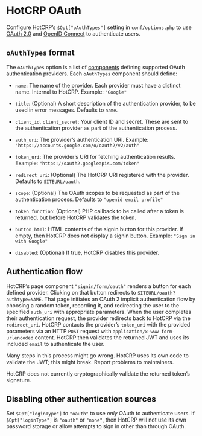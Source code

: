 # HotCRP OAuth

Configure HotCRP’s `$Opt["oAuthTypes"]` setting in `conf/options.php` to use
[OAuth 2.0][OAuth] and [OpenID Connect][] to authenticate users.

## `oAuthTypes` format

The `oAuthTypes` option is a list of [components][] defining supported OAuth
authentication providers. Each `oAuthTypes` component should define:

* `name`: The name of the provider. Each provider must have a distinct name.
  Internal to HotCRP. Example: `"Google"`

* `title`: (Optional) A short description of the authentication provider, to
  be used in error messages. Defaults to `name`.

* `client_id`, `client_secret`: Your client ID and secret. These are sent to
  the authentication provider as part of the authentication process.

* `auth_uri`: The provider’s authentication URI. Example:
  `"https://accounts.google.com/o/oauth2/v2/auth"`

* `token_uri`: The provider’s URI for fetching authentication results.
  Example: `"https://oauth2.googleapis.com/token"`

* `redirect_uri`: (Optional) The HotCRP URI registered with the provider.
  Defaults to `SITEURL/oauth`.

* `scope`: (Optional) The OAuth scopes to be requested as part of the
  authentication process. Defaults to `"openid email profile"`

* `token_function`: (Optional) PHP callback to be called after a token is
  returned, but before HotCRP validates the token.

* `button_html`: HTML contents of the signin button for this provider. If
  empty, then HotCRP does not display a signin button. Example: `"Sign in with
  Google"`

* `disabled`: (Optional) If true, HotCRP disables this provider.

## Authentication flow

HotCRP’s page component `"signin/form/oauth"` renders a button for each
defined provider. Clicking on that button redirects to
`SITEURL/oauth?authtype=NAME`. That page initiates an OAuth 2 implicit
authentication flow by choosing a random token, recording it, and redirecting
the user to the specified `auth_uri` with appropriate parameters. When the
user completes their authentication request, the provider redirects back to
HotCRP via the `redirect_uri`. HotCRP contacts the provider’s `token_uri` with
the provided parameters via an HTTP `POST` request with
`application/x-www-form-urlencoded` content. HotCRP then validates the
returned JWT and uses its included `email` to authenticate the user.

Many steps in this process might go wrong. HotCRP uses its own code to
validate the JWT; this might break. Report problems to maintainers.

HotCRP does not currently cryptographically validate the returned token’s
signature.

## Disabling other authentication sources

Set `$Opt["loginType"]` to `"oauth"` to use *only* OAuth to authenticate
users. If `$Opt["loginType"]` is `"oauth"` or `"none"`, then HotCRP will not
use its own password storage or allow attempts to sign in other than through
OAuth.


[OAuth]: https://en.wikipedia.org/wiki/OAuth]
[OpenID Connect]: https://en.wikipedia.org/wiki/OpenID
[components]: ./components.md
